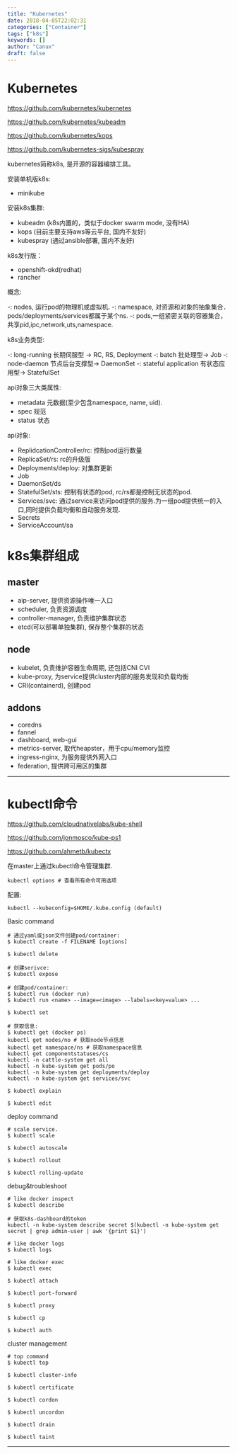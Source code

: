 ```yaml
---
title: "Kubernetes"
date: 2018-04-05T22:02:31
categories: ["Container"]
tags: ["k8s"]
keywords: []
author: "Canux"
draft: false
---
```


# Kubernetes

<https://github.com/kubernetes/kubernetes>

<https://github.com/kubernetes/kubeadm>

<https://github.com/kubernetes/kops>

<https://github.com/kubernetes-sigs/kubespray>

kubernetes简称k8s, 是开源的容器编排工具。

安装单机版k8s:

* minikube

安装k8s集群:

* kubeadm (k8s内置的，类似于docker swarm mode, 没有HA)
* kops (目前主要支持aws等云平台, 国内不友好)
* kubespray (通过ansible部署, 国内不友好)

k8s发行版：

* openshift-okd(redhat)
* rancher

概念:

-: nodes, 运行pod的物理机或虚拟机.
-: namespace, 对资源和对象的抽象集合．pods/deployments/services都属于某个ns.
-: pods,一组紧密关联的容器集合，共享pid,ipc,network,uts,namespace.

k8s业务类型:

-: long-running 长期伺服型 -> RC, RS, Deployment
-: batch 批处理型-> Job
-: node-daemon 节点后台支撑型-> DaemonSet
-: stateful application 有状态应用型-> StatefulSet

api对象三大类属性:

* metadata 元数据(至少包含namespace, name, uid).
* spec 规范
* status 状态

api对象:

* ReplidcationController/rc: 控制pod运行数量
* ReplicaSet/rs: rc的升级版
* Deployments/deploy: 对集群更新
* Job
* DaemonSet/ds
* StatefulSet/sts: 控制有状态的pod, rc/rs都是控制无状态的pod.
* Services/svc: 通过service来访问pod提供的服务.为一组pod提供统一的入口,同时提供负载均衡和自动服务发现.
* Secrets
* ServiceAccount/sa

# k8s集群组成

## master

* aip-server, 提供资源操作唯一入口
* scheduler, 负责资源调度
* controller-manager, 负责维护集群状态
* etcd(可以部署单独集群), 保存整个集群的状态

## node

* kubelet, 负责维护容器生命周期, 还包括CNI CVI
* kube-proxy, 为service提供cluster内部的服务发现和负载均衡
* CRI(containerd), 创建pod

## addons

* coredns
* fannel
* dashboard, web-gui
* metrics-server, 取代heapster，用于cpu/memory监控
* ingress-nginx, 为服务提供外网入口
* federation, 提供跨可用区的集群

***

# kubectl命令

<https://github.com/cloudnativelabs/kube-shell>

<https://github.com/jonmosco/kube-ps1>

<https://github.com/ahmetb/kubectx>

在master上通过kubectl命令管理集群.

    kubectl options # 查看所有命令可用选项

配置:

    kubectl --kubeconfig=$HOME/.kube.config (default)

Basic command

    # 通过yaml或json文件创建pod/container:
    $ kubectl create -f FILENAME [options]

    $ kubectl delete

    # 创建serivce:
    $ kubectl expose

    # 创建pod/container:
    $ kubectl run (docker run)
    $ kubectl run <name> --image=<image> --labels=<key=value> ...

    $ kubectl set

    # 获取信息:
    $ kubectl get (docker ps)
    kubectl get nodes/no # 获取node节点信息
    kubectl get namespace/ns # 获取namespace信息
    kubectl get componentstatuses/cs
    kubectl -n cattle-system get all 
    kubectl -n kube-system get pods/po
    kubectl -n kube-system get deployments/deploy
    kubectl -n kube-system get services/svc

    $ kubectl explain

    $ kubectl edit

deploy command

    # scale service.
    $ kubectl scale

    $ kubectl autoscale

    $ kubectl rollout

    $ kubectl rolling-update

debug&troubleshoot

    # like docker inspect
    $ kubectl describe

    # 获取k8s-dashboard的token
    kubectl -n kube-system describe secret $(kubectl -n kube-system get secret | grep admin-user | awk '{print $1}')

    # like docker logs
    $ kubectl logs

    # like docker exec
    $ kubectl exec

    $ kubectl attach

    $ kubectl port-forward

    $ kubectl proxy

    $ kubectl cp

    $ kubectl auth

cluster management

    # top command
    $ kubectl top

    $ kubectl cluster-info

    $ kubectl certificate

    $ kubectl cordon

    $ kubectl uncordon

    $ kubectl drain

    $ kubectl taint

***
